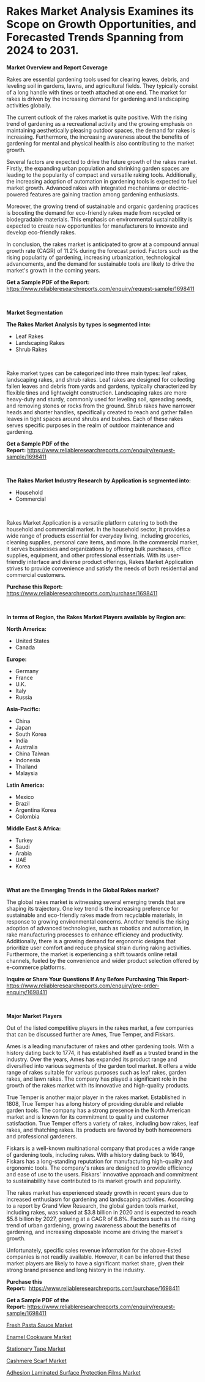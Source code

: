 <p><h1>Rakes Market Analysis Examines its Scope on Growth Opportunities, and Forecasted Trends Spanning from 2024 to 2031.</h1></p><p><strong>Market Overview and Report Coverage</strong></p>
<p><p>Rakes are essential gardening tools used for clearing leaves, debris, and leveling soil in gardens, lawns, and agricultural fields. They typically consist of a long handle with tines or teeth attached at one end. The market for rakes is driven by the increasing demand for gardening and landscaping activities globally.</p><p>The current outlook of the rakes market is quite positive. With the rising trend of gardening as a recreational activity and the growing emphasis on maintaining aesthetically pleasing outdoor spaces, the demand for rakes is increasing. Furthermore, the increasing awareness about the benefits of gardening for mental and physical health is also contributing to the market growth.</p><p>Several factors are expected to drive the future growth of the rakes market. Firstly, the expanding urban population and shrinking garden spaces are leading to the popularity of compact and versatile raking tools. Additionally, the increasing adoption of automation in gardening tools is expected to fuel market growth. Advanced rakes with integrated mechanisms or electric-powered features are gaining traction among gardening enthusiasts.</p><p>Moreover, the growing trend of sustainable and organic gardening practices is boosting the demand for eco-friendly rakes made from recycled or biodegradable materials. This emphasis on environmental sustainability is expected to create new opportunities for manufacturers to innovate and develop eco-friendly rakes.</p><p>In conclusion, the rakes market is anticipated to grow at a compound annual growth rate (CAGR) of 11.2% during the forecast period. Factors such as the rising popularity of gardening, increasing urbanization, technological advancements, and the demand for sustainable tools are likely to drive the market's growth in the coming years.</p></p>
<p><strong>Get a Sample PDF of the Report:</strong> <a href="https://www.reliableresearchreports.com/enquiry/request-sample/1698411">https://www.reliableresearchreports.com/enquiry/request-sample/1698411</a></p>
<p>&nbsp;</p>
<p><strong>Market Segmentation</strong></p>
<p><strong>The Rakes Market Analysis by types is segmented into:</strong></p>
<p><ul><li>Leaf Rakes</li><li>Landscaping Rakes</li><li>Shrub Rakes</li></ul></p>
<p>&nbsp;</p>
<p><p>Rake market types can be categorized into three main types: leaf rakes, landscaping rakes, and shrub rakes. Leaf rakes are designed for collecting fallen leaves and debris from yards and gardens, typically characterized by flexible tines and lightweight construction. Landscaping rakes are more heavy-duty and sturdy, commonly used for leveling soil, spreading seeds, and removing stones or rocks from the ground. Shrub rakes have narrower heads and shorter handles, specifically created to reach and gather fallen leaves in tight spaces around shrubs and bushes. Each of these rakes serves specific purposes in the realm of outdoor maintenance and gardening.</p></p>
<p><strong>Get a Sample PDF of the Report:</strong>&nbsp;<a href="https://www.reliableresearchreports.com/enquiry/request-sample/1698411">https://www.reliableresearchreports.com/enquiry/request-sample/1698411</a></p>
<p>&nbsp;</p>
<p><strong>The Rakes Market Industry Research by Application is segmented into:</strong></p>
<p><ul><li>Household</li><li>Commercial</li></ul></p>
<p>&nbsp;</p>
<p><p>Rakes Market Application is a versatile platform catering to both the household and commercial market. In the household sector, it provides a wide range of products essential for everyday living, including groceries, cleaning supplies, personal care items, and more. In the commercial market, it serves businesses and organizations by offering bulk purchases, office supplies, equipment, and other professional essentials. With its user-friendly interface and diverse product offerings, Rakes Market Application strives to provide convenience and satisfy the needs of both residential and commercial customers.</p></p>
<p><strong>Purchase this Report:</strong>&nbsp; <a href="https://www.reliableresearchreports.com/purchase/1698411">https://www.reliableresearchreports.com/purchase/1698411</a></p>
<p>&nbsp;</p>
<p><strong>In terms of Region, the Rakes Market Players available by Region are:</strong></p>
<p>
    <p> <strong> North America: </strong>
        <ul>
            <li>United States</li>
            <li>Canada</li>
        </ul>
        </p> 
    <p> <strong> Europe: </strong>
        <ul>
            <li>Germany</li>
            <li>France</li>
            <li>U.K.</li>
            <li>Italy</li>
            <li>Russia</li>
        </ul>
        </p> 
    <p> <strong> Asia-Pacific: </strong>
        <ul>
            <li>China</li>
            <li>Japan</li>
            <li>South Korea</li>
            <li>India</li>
            <li>Australia</li>
            <li>China Taiwan</li>
            <li>Indonesia</li>
            <li>Thailand</li>
            <li>Malaysia</li>
        </ul>
        </p> 
    <p> <strong> Latin America: </strong>
        <ul>
            <li>Mexico</li>
            <li>Brazil</li>
            <li>Argentina Korea</li>
            <li>Colombia</li>
        </ul>
        </p> 
    <p> <strong> Middle East & Africa: </strong>
        <ul>
            <li>Turkey</li>
            <li>Saudi</li>
            <li>Arabia</li>
            <li>UAE</li>
            <li>Korea</li>
        </ul>
    </p>
    </p>
<p>&nbsp;</p>
<p><strong>What are the Emerging Trends in the Global Rakes market?</strong></p>
<p><p>The global rakes market is witnessing several emerging trends that are shaping its trajectory. One key trend is the increasing preference for sustainable and eco-friendly rakes made from recyclable materials, in response to growing environmental concerns. Another trend is the rising adoption of advanced technologies, such as robotics and automation, in rake manufacturing processes to enhance efficiency and productivity. Additionally, there is a growing demand for ergonomic designs that prioritize user comfort and reduce physical strain during raking activities. Furthermore, the market is experiencing a shift towards online retail channels, fueled by the convenience and wider product selection offered by e-commerce platforms.</p></p>
<p><strong>Inquire or Share Your Questions If Any Before Purchasing This Report</strong>- <a href="https://www.reliableresearchreports.com/enquiry/pre-order-enquiry/1698411">https://www.reliableresearchreports.com/enquiry/pre-order-enquiry/1698411</a></p>
<p>&nbsp;</p>
<p><strong>Major Market Players</strong></p>
<p><p>Out of the listed competitive players in the rakes market, a few companies that can be discussed further are Ames, True Temper, and Fiskars.</p><p>Ames is a leading manufacturer of rakes and other gardening tools. With a history dating back to 1774, it has established itself as a trusted brand in the industry. Over the years, Ames has expanded its product range and diversified into various segments of the garden tool market. It offers a wide range of rakes suitable for various purposes such as leaf rakes, garden rakes, and lawn rakes. The company has played a significant role in the growth of the rakes market with its innovative and high-quality products.</p><p>True Temper is another major player in the rakes market. Established in 1808, True Temper has a long history of providing durable and reliable garden tools. The company has a strong presence in the North American market and is known for its commitment to quality and customer satisfaction. True Temper offers a variety of rakes, including bow rakes, leaf rakes, and thatching rakes. Its products are favored by both homeowners and professional gardeners.</p><p>Fiskars is a well-known multinational company that produces a wide range of gardening tools, including rakes. With a history dating back to 1649, Fiskars has a long-standing reputation for manufacturing high-quality and ergonomic tools. The company's rakes are designed to provide efficiency and ease of use to the users. Fiskars' innovative approach and commitment to sustainability have contributed to its market growth and popularity.</p><p>The rakes market has experienced steady growth in recent years due to increased enthusiasm for gardening and landscaping activities. According to a report by Grand View Research, the global garden tools market, including rakes, was valued at $3.8 billion in 2020 and is expected to reach $5.8 billion by 2027, growing at a CAGR of 6.8%. Factors such as the rising trend of urban gardening, growing awareness about the benefits of gardening, and increasing disposable income are driving the market's growth.</p><p>Unfortunately, specific sales revenue information for the above-listed companies is not readily available. However, it can be inferred that these market players are likely to have a significant market share, given their strong brand presence and long history in the industry.</p></p>
<p><strong>Purchase this Report:</strong>&nbsp;&nbsp;<a href="https://www.reliableresearchreports.com/purchase/1698411">https://www.reliableresearchreports.com/purchase/1698411</a></p>
<p></p>
<p><strong>Get a Sample PDF of the Report:</strong>&nbsp;<a href="https://www.reliableresearchreports.com/enquiry/request-sample/1698411">https://www.reliableresearchreports.com/enquiry/request-sample/1698411</a></p>
<p><p><a href="https://github.com/deliacustodio40/Market-Research-Report-List-2/blob/main/fresh-pasta-sauce-market.md">Fresh Pasta Sauce Market</a></p><p><a href="https://github.com/maliyahmorrow6654/Market-Research-Report-List-2/blob/main/enamel-cookware-market.md">Enamel Cookware Market</a></p><p><a href="https://github.com/mahnoor2003/Market-Research-Report-List-2/blob/main/stationery-tape-market.md">Stationery Tape Market</a></p><p><a href="https://github.com/abdelrhmankishk22/Market-Research-Report-List-2/blob/main/cashmere-scarf-market.md">Cashmere Scarf Market</a></p><p><a href="https://github.com/scarol104/Market-Research-Report-List-2/blob/main/adhesion-laminated-surface-protection-films-market.md">Adhesion Laminated Surface Protection Films Market</a></p></p>